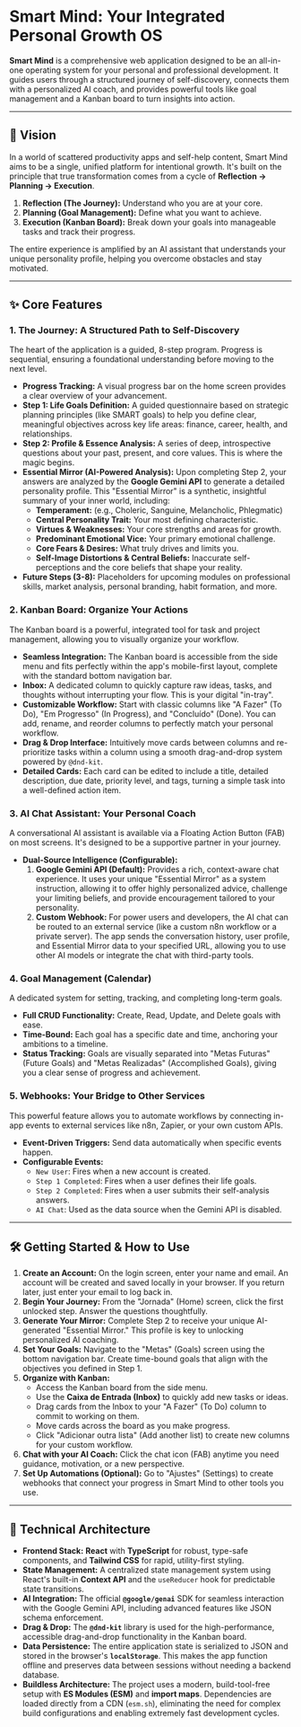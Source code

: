 # Smart Mind: Your Integrated Personal Growth OS

**Smart Mind** is a comprehensive web application designed to be an all-in-one operating system for your personal and professional development. It guides users through a structured journey of self-discovery, connects them with a personalized AI coach, and provides powerful tools like goal management and a Kanban board to turn insights into action.

---

## 🚀 Vision

In a world of scattered productivity apps and self-help content, Smart Mind aims to be a single, unified platform for intentional growth. It's built on the principle that true transformation comes from a cycle of **Reflection → Planning → Execution**.

1.  **Reflection (The Journey):** Understand who you are at your core.
2.  **Planning (Goal Management):** Define what you want to achieve.
3.  **Execution (Kanban Board):** Break down your goals into manageable tasks and track their progress.

The entire experience is amplified by an AI assistant that understands your unique personality profile, helping you overcome obstacles and stay motivated.

---

## ✨ Core Features

### 1. The Journey: A Structured Path to Self-Discovery
The heart of the application is a guided, 8-step program. Progress is sequential, ensuring a foundational understanding before moving to the next level.

-   **Progress Tracking:** A visual progress bar on the home screen provides a clear overview of your advancement.
-   **Step 1: Life Goals Definition:** A guided questionnaire based on strategic planning principles (like SMART goals) to help you define clear, meaningful objectives across key life areas: finance, career, health, and relationships.
-   **Step 2: Profile & Essence Analysis:** A series of deep, introspective questions about your past, present, and core values. This is where the magic begins.
-   **Essential Mirror (AI-Powered Analysis):** Upon completing Step 2, your answers are analyzed by the **Google Gemini API** to generate a detailed personality profile. This "Essential Mirror" is a synthetic, insightful summary of your inner world, including:
    -   **Temperament:** (e.g., Choleric, Sanguine, Melancholic, Phlegmatic)
    -   **Central Personality Trait:** Your most defining characteristic.
    -   **Virtues & Weaknesses:** Your core strengths and areas for growth.
    -   **Predominant Emotional Vice:** Your primary emotional challenge.
    -   **Core Fears & Desires:** What truly drives and limits you.
    -   **Self-Image Distortions & Central Beliefs:** Inaccurate self-perceptions and the core beliefs that shape your reality.
-   **Future Steps (3-8):** Placeholders for upcoming modules on professional skills, market analysis, personal branding, habit formation, and more.

### 2. Kanban Board: Organize Your Actions
The Kanban board is a powerful, integrated tool for task and project management, allowing you to visually organize your workflow.

-   **Seamless Integration:** The Kanban board is accessible from the side menu and fits perfectly within the app's mobile-first layout, complete with the standard bottom navigation bar.
-   **Inbox:** A dedicated column to quickly capture raw ideas, tasks, and thoughts without interrupting your flow. This is your digital "in-tray".
-   **Customizable Workflow:** Start with classic columns like "A Fazer" (To Do), "Em Progresso" (In Progress), and "Concluído" (Done). You can add, rename, and reorder columns to perfectly match your personal workflow.
-   **Drag & Drop Interface:** Intuitively move cards between columns and re-prioritize tasks within a column using a smooth drag-and-drop system powered by `@dnd-kit`.
-   **Detailed Cards:** Each card can be edited to include a title, detailed description, due date, priority level, and tags, turning a simple task into a well-defined action item.

### 3. AI Chat Assistant: Your Personal Coach
A conversational AI assistant is available via a Floating Action Button (FAB) on most screens. It's designed to be a supportive partner in your journey.

-   **Dual-Source Intelligence (Configurable):**
    1.  **Google Gemini API (Default):** Provides a rich, context-aware chat experience. It uses your unique "Essential Mirror" as a system instruction, allowing it to offer highly personalized advice, challenge your limiting beliefs, and provide encouragement tailored to your personality.
    2.  **Custom Webhook:** For power users and developers, the AI chat can be routed to an external service (like a custom n8n workflow or a private server). The app sends the conversation history, user profile, and Essential Mirror data to your specified URL, allowing you to use other AI models or integrate the chat with third-party tools.

### 4. Goal Management (Calendar)
A dedicated system for setting, tracking, and completing long-term goals.

-   **Full CRUD Functionality:** Create, Read, Update, and Delete goals with ease.
-   **Time-Bound:** Each goal has a specific date and time, anchoring your ambitions to a timeline.
-   **Status Tracking:** Goals are visually separated into "Metas Futuras" (Future Goals) and "Metas Realizadas" (Accomplished Goals), giving you a clear sense of progress and achievement.

### 5. Webhooks: Your Bridge to Other Services
This powerful feature allows you to automate workflows by connecting in-app events to external services like n8n, Zapier, or your own custom APIs.

-   **Event-Driven Triggers:** Send data automatically when specific events happen.
-   **Configurable Events:**
    -   `New User`: Fires when a new account is created.
    -   `Step 1 Completed`: Fires when a user defines their life goals.
    -   `Step 2 Completed`: Fires when a user submits their self-analysis answers.
    -   `AI Chat`: Used as the data source when the Gemini API is disabled.

---

## 🛠️ Getting Started & How to Use

1.  **Create an Account:** On the login screen, enter your name and email. An account will be created and saved locally in your browser. If you return later, just enter your email to log back in.
2.  **Begin Your Journey:** From the "Jornada" (Home) screen, click the first unlocked step. Answer the questions thoughtfully.
3.  **Generate Your Mirror:** Complete Step 2 to receive your unique AI-generated "Essential Mirror." This profile is key to unlocking personalized AI coaching.
4.  **Set Your Goals:** Navigate to the "Metas" (Goals) screen using the bottom navigation bar. Create time-bound goals that align with the objectives you defined in Step 1.
5.  **Organize with Kanban:**
    -   Access the Kanban board from the side menu.
    -   Use the **Caixa de Entrada (Inbox)** to quickly add new tasks or ideas.
    -   Drag cards from the Inbox to your "A Fazer" (To Do) column to commit to working on them.
    -   Move cards across the board as you make progress.
    -   Click "Adicionar outra lista" (Add another list) to create new columns for your custom workflow.
6.  **Chat with your AI Coach:** Click the chat icon (FAB) anytime you need guidance, motivation, or a new perspective.
7.  **Set Up Automations (Optional):** Go to "Ajustes" (Settings) to create webhooks that connect your progress in Smart Mind to other tools you use.

---

## 🔧 Technical Architecture

-   **Frontend Stack:** **React** with **TypeScript** for robust, type-safe components, and **Tailwind CSS** for rapid, utility-first styling.
-   **State Management:** A centralized state management system using React's built-in **Context API** and the `useReducer` hook for predictable state transitions.
-   **AI Integration:** The official **`@google/genai`** SDK for seamless interaction with the Google Gemini API, including advanced features like JSON schema enforcement.
-   **Drag & Drop:** The **`@dnd-kit`** library is used for the high-performance, accessible drag-and-drop functionality in the Kanban board.
-   **Data Persistence:** The entire application state is serialized to JSON and stored in the browser's **`localStorage`**. This makes the app function offline and preserves data between sessions without needing a backend database.
-   **Buildless Architecture:** The project uses a modern, build-tool-free setup with **ES Modules (ESM)** and **import maps**. Dependencies are loaded directly from a CDN (`esm.sh`), eliminating the need for complex build configurations and enabling extremely fast development cycles.
